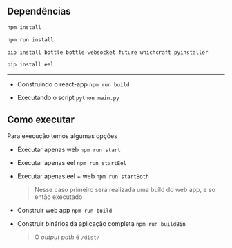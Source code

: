 ## Dependências

``` bash
npm install

npm run install

pip install bottle bottle-websocket future whichcraft pyinstaller

pip install eel
```
___

* Construindo o react-app `npm run build`

* Executando o script `python main.py`


## Como executar

Para execução temos algumas opções

* Executar apenas web `npm run start`

* Executar apenas eel `npm run startEel`

* Executar apenas eel + web `npm run startBoth`
    > Nesse caso primeiro será realizada uma build do web app, e so então executado

* Construir web app `npm run build`

* Construir binários da aplicação completa `npm run buildBin`
    > O *output path* é `/dist/`

